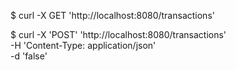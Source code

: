 
$ curl -X GET 'http://localhost:8080/transactions'

$ curl -X 'POST' 'http://localhost:8080/transactions' \
-H 'Content-Type: application/json' \
-d 'false'